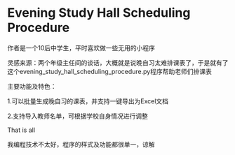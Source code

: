# Evening Study Hall Scheduling Procedure
作者是一个10后中学生，平时喜欢做一些无用的小程序

灵感来源：两个年级主任间的谈话，大概就是说晚自习太难排课表了，于是就有了这个evening_study_hall_scheduling_procedure.py程序帮助老师们排课表

主要功能及特色：

1.可以批量生成晚自习的课表，并支持一键导出为Excel文档

2.支持导入教师名单，可根据学校自身情况进行调整

That is all

我编程技术不太好，程序的样式及功能都很单一，谅解
